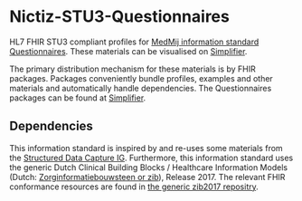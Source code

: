 # Nictiz-STU3-Questionnaires
HL7 FHIR STU3 compliant profiles for [MedMij information standard Questionnaires](https://informatiestandaarden.nictiz.nl/wiki/MedMij:V2019.01_OntwerpVragenlijsten). These materials can be visualised on [Simplifier](https://simplifier.net/nictizstu3-questionnaires).

The primary distribution mechanism for these materials is by FHIR packages. Packages conveniently bundle profiles, examples and other materials and automatically handle dependencies. The Questionnaires packages can be found at [Simplifier](https://simplifier.net/nictizstu3-questionnaires/~packages).

## Dependencies

This information standard is inspired by and re-uses some materials from the [Structured Data Capture IG](https://hl7.org/fhir/us/sdc/STU2/). Furthermore, this information standard uses the generic Dutch Clinical Building Blocks / Healthcare Information Models (Dutch: [Zorginformatiebouwsteen or zib](https://zibs.nl/wiki/Zorginformatiebouwstenen)), Release 2017. The relevant FHIR conformance resources are found in [the generic zib2017 repositry](https://github.com/Nictiz/Nictiz-STU3-Zib2017).
